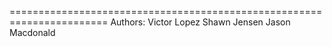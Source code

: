 


=======================================================================
Authors: 
Victor Lopez
Shawn Jensen
Jason Macdonald